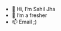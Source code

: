 - 👋 Hi, I’m Sahil Jha
- 👀 I’m a fresher
- 📫 Email ;)

<!---
sahil24jha/sahil24jha is a ✨ special ✨ repository because its `README.md` (this file) appears on your GitHub profile.
You can click the Preview link to take a look at your changes.
--->
